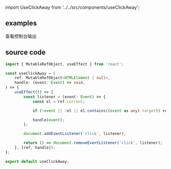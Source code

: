 import UseClickAway from '../../src/components/useClickAway';

## examples

查看控制台输出
<UseClickAway/>

## source code

```typescript jsx
import { MutableRefObject, useEffect } from 'react';

const useClickAway = (
	ref: MutableRefObject<HTMLElement | null>,
	handle: (event: Event) => void,
) => {
	useEffect(() => {
		const listener = (event: Event) => {
			const el = ref.current;

			if (!event || !el || el.contains((event as any).target)) return;

			handle(event);
		};

		document.addEventListener('click', listener);

		return () => document.removeEventListener('click', listener);
	}, [ref, handle]);
};

export default useClickAway;
```

